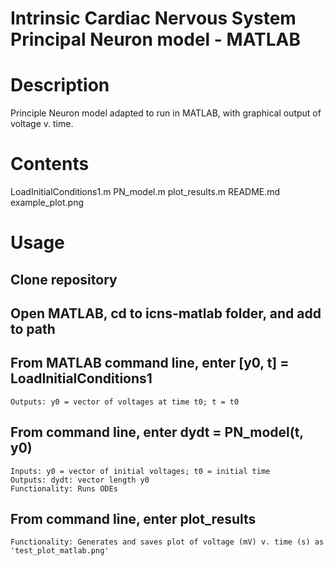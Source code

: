 # Intrinsic Cardiac Nervous System Principal Neuron model - MATLAB

# Description
Principle Neuron model adapted to run in MATLAB, with graphical output of voltage v. time. 

# Contents
LoadInitialConditions1.m 
PN_model.m
plot_results.m
README.md
example_plot.png 

# Usage
## Clone repository 

## Open MATLAB, cd to icns-matlab folder, and add to path

## From MATLAB command line, enter [y0, t] = LoadInitialConditions1
    Outputs: y0 = vector of voltages at time t0; t = t0

## From command line, enter dydt = PN_model(t, y0)
    Inputs: y0 = vector of initial voltages; t0 = initial time  
    Outputs: dydt: vector length y0 
    Functionality: Runs ODEs
    
## From command line, enter plot_results
    Functionality: Generates and saves plot of voltage (mV) v. time (s) as 'test_plot_matlab.png'
